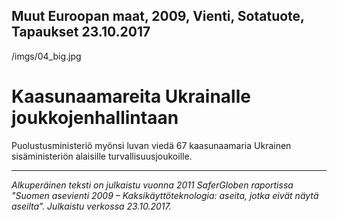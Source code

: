 Muut Euroopan maat, 2009, Vienti, Sotatuote, Tapaukset
23.10.2017 
-
/imgs/04_big.jpg


# Kaasunaamareita Ukrainalle joukkojenhallintaan

Puolustusministeriö myönsi luvan viedä 67 kaasunaamaria Ukrainen sisäministeriön alaisille turvallisuusjoukoille.

***

*Alkuperäinen teksti on julkaistu vuonna 2011 SaferGloben raportissa "Suomen asevienti 2009 – Kaksikäyttöteknologia: aseita, jotka eivät näytä aseilta”.
Julkaistu verkossa 23.10.2017.*